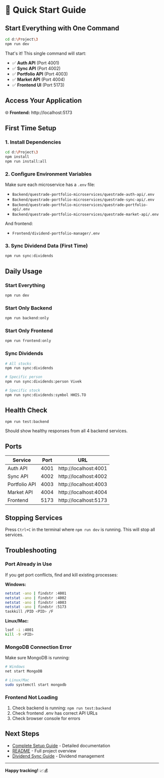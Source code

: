 # 🚀 Quick Start Guide

## Start Everything with One Command

```bash
cd d:\Project\3
npm run dev
```

That's it! This single command will start:
- ✅ **Auth API** (Port 4001)
- ✅ **Sync API** (Port 4002)
- ✅ **Portfolio API** (Port 4003)
- ✅ **Market API** (Port 4004)
- ✅ **Frontend UI** (Port 5173)

## Access Your Application

🌐 **Frontend:** http://localhost:5173

## First Time Setup

### 1. Install Dependencies

```bash
cd d:\Project\3
npm install
npm run install:all
```

### 2. Configure Environment Variables

Make sure each microservice has a `.env` file:
- `Backend/questrade-portfolio-microservices/questrade-auth-api/.env`
- `Backend/questrade-portfolio-microservices/questrade-sync-api/.env`
- `Backend/questrade-portfolio-microservices/questrade-portfolio-api/.env`
- `Backend/questrade-portfolio-microservices/questrade-market-api/.env`

And frontend:
- `Frontend/dividend-portfolio-manager/.env`

### 3. Sync Dividend Data (First Time)

```bash
npm run sync:dividends
```

## Daily Usage

### Start Everything
```bash
npm run dev
```

### Start Only Backend
```bash
npm run backend:only
```

### Start Only Frontend
```bash
npm run frontend:only
```

### Sync Dividends
```bash
# All stocks
npm run sync:dividends

# Specific person
npm run sync:dividends:person Vivek

# Specific stock
npm run sync:dividends:symbol HHIS.TO
```

## Health Check

```bash
npm run test:backend
```

Should show healthy responses from all 4 backend services.

## Ports

| Service | Port | URL |
|---------|------|-----|
| Auth API | 4001 | http://localhost:4001 |
| Sync API | 4002 | http://localhost:4002 |
| Portfolio API | 4003 | http://localhost:4003 |
| Market API | 4004 | http://localhost:4004 |
| Frontend | 5173 | http://localhost:5173 |

## Stopping Services

Press `Ctrl+C` in the terminal where `npm run dev` is running. This will stop all services.

## Troubleshooting

### Port Already in Use

If you get port conflicts, find and kill existing processes:

**Windows:**
```bash
netstat -ano | findstr :4001
netstat -ano | findstr :4002
netstat -ano | findstr :4003
netstat -ano | findstr :5173
taskkill /PID <PID> /F
```

**Linux/Mac:**
```bash
lsof -i :4001
kill -9 <PID>
```

### MongoDB Connection Error

Make sure MongoDB is running:
```bash
# Windows
net start MongoDB

# Linux/Mac
sudo systemctl start mongodb
```

### Frontend Not Loading

1. Check backend is running: `npm run test:backend`
2. Check frontend .env has correct API URLs
3. Check browser console for errors

## Next Steps

- [Complete Setup Guide](COMPLETE_SETUP_GUIDE.md) - Detailed documentation
- [README](README.md) - Full project overview
- [Dividend Sync Guide](Backend/questrade-portfolio-microservices/questrade-sync-api/DIVIDEND_SYNC_GUIDE.md) - Dividend management

---

**Happy tracking!** 📈💰
